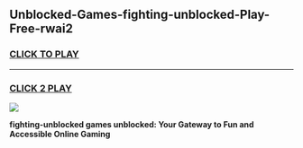 
## Unblocked-Games-fighting-unblocked-Play-Free-rwai2
<h3>
<a href="https://premium76.site?title=fighting-unblocked&ref=18A1">CLICK TO PLAY</a></h3>
<hr>

<h3>
<a href="https://premium76.site?title=fighting-unblocked&ref=18A1">CLICK 2 PLAY</a>
  
</h3>

<a href="https://premium76.site?title=fighting-unblocked&ref=18A1"><img src="https://clearcache.store/games.png"></a>


**fighting-unblocked games unblocked: Your Gateway to Fun and Accessible Online Gaming**
